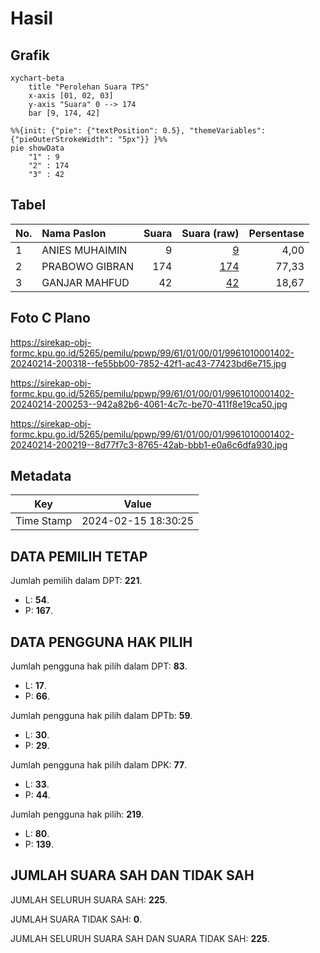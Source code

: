 # Hasil

## Grafik

```mermaid
xychart-beta
    title "Perolehan Suara TPS"
    x-axis [01, 02, 03]
    y-axis "Suara" 0 --> 174
    bar [9, 174, 42]
```

```mermaid
%%{init: {"pie": {"textPosition": 0.5}, "themeVariables": {"pieOuterStrokeWidth": "5px"}} }%%
pie showData
    "1" : 9
    "2" : 174
    "3" : 42
```

## Tabel

| No. | Nama Paslon    | Suara | Suara (raw) | Persentase |
|:--- |:-------------- | -----:| -----------:| ----------:|
| 1   | ANIES MUHAIMIN | 9     | [9][p-1]    | 4,00       |
| 2   | PRABOWO GIBRAN | 174   | [174][p-2]  | 77,33      |
| 3   | GANJAR MAHFUD  | 42    | [42][p-3]   | 18,67      |


[p-1]: https://github.com/gigit-pemilu/pemilu-2024-99-luar-negeri/blob/main/pilpres/hitung-suara/sub/99-luar-negeri/sub/61-kota-kinabalu-malaysia/sub/01-kota-kinabalu-malaysia/sub/0001-kota-kinabalu-malaysia/sub/402-ksk-391/sub/paslon-1.txt
[p-2]: https://github.com/gigit-pemilu/pemilu-2024-99-luar-negeri/blob/main/pilpres/hitung-suara/sub/99-luar-negeri/sub/61-kota-kinabalu-malaysia/sub/01-kota-kinabalu-malaysia/sub/0001-kota-kinabalu-malaysia/sub/402-ksk-391/sub/paslon-2.txt
[p-3]: https://github.com/gigit-pemilu/pemilu-2024-99-luar-negeri/blob/main/pilpres/hitung-suara/sub/99-luar-negeri/sub/61-kota-kinabalu-malaysia/sub/01-kota-kinabalu-malaysia/sub/0001-kota-kinabalu-malaysia/sub/402-ksk-391/sub/paslon-3.txt

## Foto C Plano

https://sirekap-obj-formc.kpu.go.id/5265/pemilu/ppwp/99/61/01/00/01/9961010001402-20240214-200318--fe55bb00-7852-42f1-ac43-77423bd6e715.jpg

https://sirekap-obj-formc.kpu.go.id/5265/pemilu/ppwp/99/61/01/00/01/9961010001402-20240214-200253--942a82b6-4061-4c7c-be70-411f8e19ca50.jpg

https://sirekap-obj-formc.kpu.go.id/5265/pemilu/ppwp/99/61/01/00/01/9961010001402-20240214-200219--8d77f7c3-8765-42ab-bbb1-e0a6c6dfa930.jpg


## Metadata

| Key        | Value               |
| ---------- | ------------------- |
| Time Stamp | 2024-02-15 18:30:25 |


## DATA PEMILIH TETAP

Jumlah pemilih dalam DPT: **221**.
 * L: **54**.
 * P: **167**.

## DATA PENGGUNA HAK PILIH

Jumlah pengguna hak pilih dalam DPT: **83**.
 * L: **17**.
 * P: **66**.

Jumlah pengguna hak pilih dalam DPTb: **59**.
 * L: **30**.
 * P: **29**.

Jumlah pengguna hak pilih dalam DPK: **77**.
 * L: **33**.
 * P: **44**.

Jumlah pengguna hak pilih: **219**.
 * L: **80**.
 * P: **139**.

## JUMLAH SUARA SAH DAN TIDAK SAH

JUMLAH SELURUH SUARA SAH: **225**.

JUMLAH SUARA TIDAK SAH: **0**.

JUMLAH SELURUH SUARA SAH DAN SUARA TIDAK SAH: **225**.



